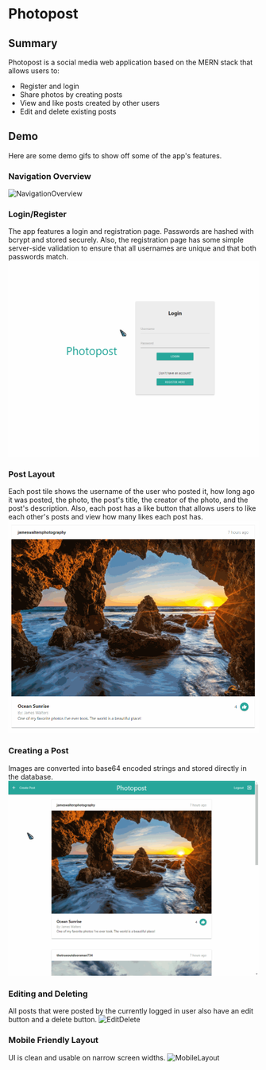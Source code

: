 # Photopost

## Summary
Photopost is a social media web application based on the MERN stack that allows users to:
- Register and login
- Share photos by creating posts
- View and like posts created by other users
- Edit and delete existing posts

## Demo
Here are some demo gifs to show off some of the app's features.

### Navigation Overview
![NavigationOverview](demo/NavigationOverview.gif)

### Login/Register
The app features a login and registration page. Passwords are hashed with bcrypt and stored securely. Also, the registration page has some simple server-side validation to ensure that all usernames are unique and that both passwords match.
![LoginRegister](demo/LoginRegister.gif)

### Post Layout
Each post tile shows the username of the user who posted it, how long ago it was posted, the photo, the post's title, the creator of the photo, and the post's description. Also, each post has a like button that allows users to like each other's posts and view how many likes each post has.
![PostLayout](demo/PostLayout.gif)

### Creating a Post
Images are converted into base64 encoded strings and stored directly in the database.
![CreatePost](demo/CreatePost.gif)

### Editing and Deleting
All posts that were posted by the currently logged in user also have an edit button and a delete button.
![EditDelete](demo/EditDelete.gif)

### Mobile Friendly Layout
UI is clean and usable on narrow screen widths.
![MobileLayout](demo/MobileLayout.gif)